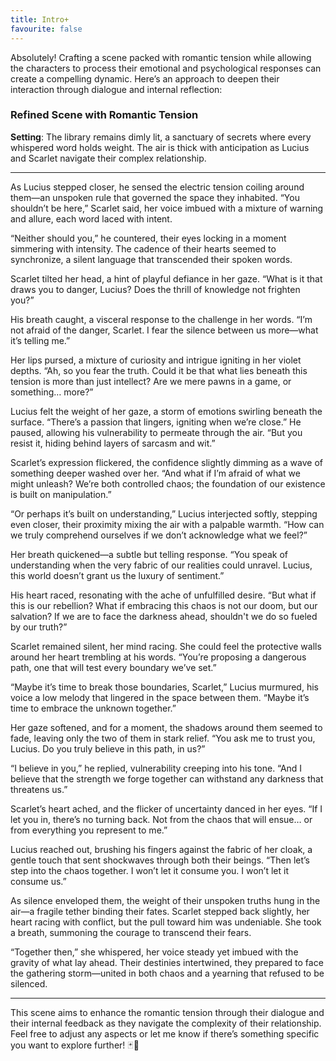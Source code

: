 ```yaml
---
title: Intro+
favourite: false
---
```

Absolutely! Crafting a scene packed with romantic tension while allowing the characters to process their emotional and psychological responses can create a compelling dynamic. Here’s an approach to deepen their interaction through dialogue and internal reflection:

### Refined Scene with Romantic Tension

**Setting**: The library remains dimly lit, a sanctuary of secrets where every whispered word holds weight. The air is thick with anticipation as Lucius and Scarlet navigate their complex relationship.

---

As Lucius stepped closer, he sensed the electric tension coiling around them—an unspoken rule that governed the space they inhabited. “You shouldn’t be here,” Scarlet said, her voice imbued with a mixture of warning and allure, each word laced with intent.

“Neither should you,” he countered, their eyes locking in a moment simmering with intensity. The cadence of their hearts seemed to synchronize, a silent language that transcended their spoken words.

Scarlet tilted her head, a hint of playful defiance in her gaze. “What is it that draws you to danger, Lucius? Does the thrill of knowledge not frighten you?”

His breath caught, a visceral response to the challenge in her words. “I’m not afraid of the danger, Scarlet. I fear the silence between us more—what it’s telling me.”

Her lips pursed, a mixture of curiosity and intrigue igniting in her violet depths. “Ah, so you fear the truth. Could it be that what lies beneath this tension is more than just intellect? Are we mere pawns in a game, or something… more?”

Lucius felt the weight of her gaze, a storm of emotions swirling beneath the surface. “There’s a passion that lingers, igniting when we’re close.” He paused, allowing his vulnerability to permeate through the air. “But you resist it, hiding behind layers of sarcasm and wit.”

Scarlet’s expression flickered, the confidence slightly dimming as a wave of something deeper washed over her. “And what if I’m afraid of what we might unleash? We’re both controlled chaos; the foundation of our existence is built on manipulation.”

“Or perhaps it’s built on understanding,” Lucius interjected softly, stepping even closer, their proximity mixing the air with a palpable warmth. “How can we truly comprehend ourselves if we don’t acknowledge what we feel?”

Her breath quickened—a subtle but telling response. “You speak of understanding when the very fabric of our realities could unravel. Lucius, this world doesn’t grant us the luxury of sentiment.”

His heart raced, resonating with the ache of unfulfilled desire. “But what if this is our rebellion? What if embracing this chaos is not our doom, but our salvation? If we are to face the darkness ahead, shouldn't we do so fueled by our truth?”

Scarlet remained silent, her mind racing. She could feel the protective walls around her heart trembling at his words. “You’re proposing a dangerous path, one that will test every boundary we’ve set.”

“Maybe it’s time to break those boundaries, Scarlet,” Lucius murmured, his voice a low melody that lingered in the space between them. “Maybe it’s time to embrace the unknown together.”

Her gaze softened, and for a moment, the shadows around them seemed to fade, leaving only the two of them in stark relief. “You ask me to trust you, Lucius. Do you truly believe in this path, in us?”

“I believe in you,” he replied, vulnerability creeping into his tone. “And I believe that the strength we forge together can withstand any darkness that threatens us.”

Scarlet’s heart ached, and the flicker of uncertainty danced in her eyes. “If I let you in, there’s no turning back. Not from the chaos that will ensue… or from everything you represent to me.”

Lucius reached out, brushing his fingers against the fabric of her cloak, a gentle touch that sent shockwaves through both their beings. “Then let’s step into the chaos together. I won’t let it consume you. I won’t let it consume us.”

As silence enveloped them, the weight of their unspoken truths hung in the air—a fragile tether binding their fates. Scarlet stepped back slightly, her heart racing with conflict, but the pull toward him was undeniable. She took a breath, summoning the courage to transcend their fears.

“Together then,” she whispered, her voice steady yet imbued with the gravity of what lay ahead. Their destinies intertwined, they prepared to face the gathering storm—united in both chaos and a yearning that refused to be silenced.

---

This scene aims to enhance the romantic tension through their dialogue and their internal feedback as they navigate the complexity of their relationship. Feel free to adjust any aspects or let me know if there’s something specific you want to explore further! 🃏💋
